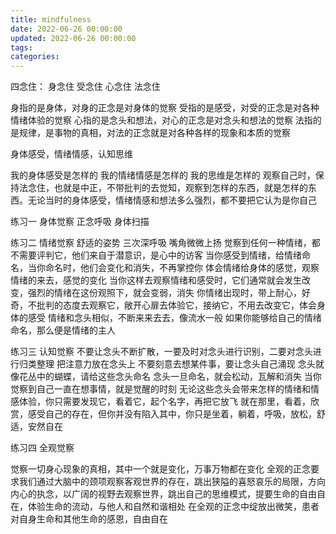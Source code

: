 ```yaml
---
title: mindfulness
date: 2022-06-26 00:00:00
updated: 2022-06-26 00:00:00
tags:
categories:
---
```


四念住：
身念住 受念住 心念住 法念住

身指的是身体，对身的正念是对身体的觉察
受指的是感受，对受的正念是对各种情绪体验的觉察
心指的是念头和想法，对心的正念是对念头和想法的觉察
法指的是规律，是事物的真相，对法的正念就是对各种各样的现象和本质的觉察

身体感受，情绪情感，认知思维

我的身体感受是怎样的
我的情绪情感是怎样的
我的思维是怎样的
观察自己时，保持法念住，也就是中正，不带批判的去觉知，观察到怎样的东西，就是怎样的东西。无论当时的身体感受，情绪情感和想法多么强烈，都不要把它认为是你自己

练习一 身体觉察
正念呼吸 身体扫描

练习二 情绪觉察
舒适的姿势 
三次深呼吸
嘴角微微上扬
觉察到任何一种情绪，都不需要评判它，他们来自于潜意识，是心中的访客
当你感受到情绪，给情绪命名，当你命名时，他们会变化和消失，不再掌控你
体会情绪给身体的感觉，观察情绪的来去，感觉的变化
当你这样去观察情绪和感受时，它们通常就会发生改变，强烈的情绪在这份观照下，就会变弱，消失
你情绪出现时，带上耐心，好奇，不批判的态度去观察它，敞开心扉去体验它，接纳它，不用去改变它，体会身体的感受
情绪和念头相似，不断来来去去，像流水一般
如果你能够给自己的情绪命名，那么便是情绪的主人

练习三 认知觉察
不要让念头不断扩散，一要及时对念头进行识别，二要对念头进行归类整理
把注意力放在念头上
不要刻意去想某件事，要让念头自己涌现
念头就像花丛中的蝴蝶，请给这些念头命名
念头一旦命名，就会松动，瓦解和消失
当你觉察到自己一直在想事情，就是觉醒的时刻
无论这些念头会带来怎样的情绪和情感体验，你只需要发现它，看着它，起个名字，再把它放飞
就在那里，看着，欣赏，感受自己的存在，但你并没有陷入其中，你只是坐着，躺着，呼吸，放松，舒适，安然自在

练习四 全观觉察

觉察一切身心现象的真相，其中一个就是变化，万事万物都在变化
全观的正念要求我们通过大脑中的颈项观察客观世界的存在，跳出狭隘的喜怒哀乐的局限，方向内心的执念，以广阔的视野去观察世界，跳出自己的思维模式，提要生命的自由自在，体验生命的流动，与他人和自然和谐相处
在全观的正念中绽放出微笑，患者对自身生命和其他生命的感恩，自由自在

